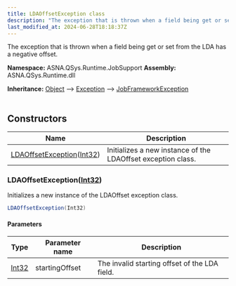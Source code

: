 ```yaml
---
title: LDAOffsetException class
description: "The exception that is thrown when a field being get or set from the LDA has a negative offset. "
last_modified_at: 2024-06-28T18:18:37Z
---
```


The exception that is thrown when a field being get or set from the LDA has a negative offset.

**Namespace:** ASNA.QSys.Runtime.JobSupport
**Assembly:** ASNA.QSys.Runtime.dll

**Inheritance:** [Object](https://docs.microsoft.com/en-us/dotnet/api/system.object) --> [Exception](https://docs.microsoft.com/en-us/dotnet/api/system.exception) --> [JobFrameworkException](/reference/runtime/qsys-runtime-job-support/job-framework-exception.html)
<br>
<br>

## Constructors

| Name | Description |
| --- | --- |
| [LDAOffsetException](#ldaoffsetexceptionint32)([Int32](https://docs.microsoft.com/en-us/dotnet/api/system.int32)) | Initializes a new instance of the LDAOffset exception class.

### LDAOffsetException([Int32](https://docs.microsoft.com/en-us/dotnet/api/system.int32))

Initializes a new instance of the LDAOffset exception class.

```cs
LDAOffsetException(Int32)
```

#### Parameters

| Type | Parameter name | Description
| --- | --- | ---
| [Int32](https://docs.microsoft.com/en-us/dotnet/api/system.int32) | startingOffset | The invalid starting offset of the LDA field.
